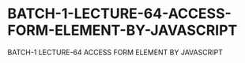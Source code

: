 # BATCH-1-LECTURE-64-ACCESS-FORM-ELEMENT-BY-JAVASCRIPT
BATCH-1 LECTURE-64 ACCESS FORM ELEMENT BY JAVASCRIPT
